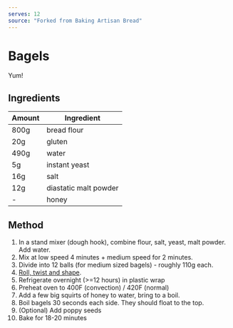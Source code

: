 ```yaml
---
serves: 12
source: "Forked from Baking Artisan Bread"
---
```


# Bagels

Yum!

## Ingredients

| Amount | Ingredient            |
| ------ | --------------------- |
| 800g   | bread flour           |
| 20g    | gluten                |
| 490g   | water                 |
| 5g     | instant yeast         |
| 16g    | salt                  |
| 12g    | diastatic malt powder |
| -      | honey                 |

## Method

1. In a stand mixer (dough hook), combine flour, salt, yeast, malt powder. Add water.
2. Mix at low speed 4 minutes + medium speed for 2 minutes.
3. Divide into 12 balls (for medium sized bagels) - roughly 110g each.
4. [Roll, twist and shape](https://youtu.be/ZrJtpCTZk38?t=288).
5. Refrigerate overnight (>=12 hours) in plastic wrap
6. Preheat oven to 400F (convection) / 420F (normal)
7. Add a few big squirts of honey to water, bring to a boil.
8. Boil bagels 30 seconds each side. They should float to the top.
9. (Optional) Add poppy seeds
10. Bake for 18-20 minutes
